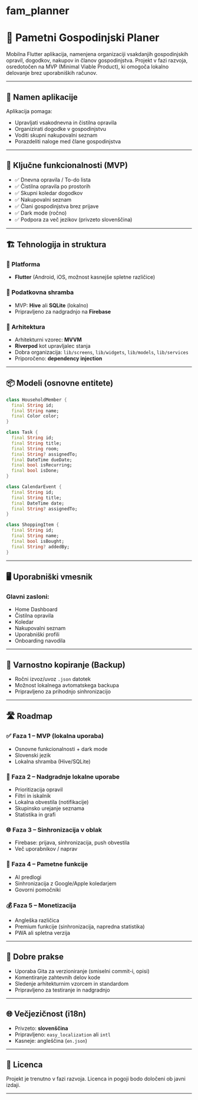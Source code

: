 # fam_planner

# 🧹 Pametni Gospodinjski Planer

Mobilna Flutter aplikacija, namenjena organizaciji vsakdanjih gospodinjskih opravil, dogodkov, nakupov in članov gospodinjstva. Projekt v fazi razvoja, osredotočen na MVP (Minimal Viable Product), ki omogoča lokalno delovanje brez uporabniških računov.

---

## 🚀 Namen aplikacije

Aplikacija pomaga:

- Upravljati vsakodnevna in čistilna opravila
- Organizirati dogodke v gospodinjstvu
- Voditi skupni nakupovalni seznam
- Porazdeliti naloge med člane gospodinjstva

---

## 🧩 Ključne funkcionalnosti (MVP)

- ✅ Dnevna opravila / To-do lista
- ✅ Čistilna opravila po prostorih
- ✅ Skupni koledar dogodkov
- ✅ Nakupovalni seznam
- ✅ Člani gospodinjstva brez prijave
- ✅ Dark mode (ročno)
- ✅ Podpora za več jezikov (privzeto slovenščina)

---

## 🏗️ Tehnologija in struktura

### 📱 Platforma

- **Flutter** (Android, iOS, možnost kasnejše spletne različice)

### 💾 Podatkovna shramba

- MVP: **Hive** ali **SQLite** (lokalno)
- Pripravljeno za nadgradnjo na **Firebase**

### 🧠 Arhitektura

- Arhitekturni vzorec: **MVVM**
- **Riverpod** kot upravljalec stanja
- Dobra organizacija: `lib/screens`, `lib/widgets`, `lib/models`, `lib/services`
- Priporočeno: **dependency injection**

---

## 📦 Modeli (osnovne entitete)

```dart
class HouseholdMember {
  final String id;
  final String name;
  final Color color;
}

class Task {
  final String id;
  final String title;
  final String room;
  final String? assignedTo;
  final DateTime dueDate;
  final bool isRecurring;
  final bool isDone;
}

class CalendarEvent {
  final String id;
  final String title;
  final DateTime date;
  final String? assignedTo;
}

class ShoppingItem {
  final String id;
  final String name;
  final bool isBought;
  final String? addedBy;
}
```

---

## 🖥️ Uporabniški vmesnik

### Glavni zasloni:

- Home Dashboard
- Čistilna opravila
- Koledar
- Nakupovalni seznam
- Uporabniški profili
- Onboarding navodila

---

## 🧪 Varnostno kopiranje (Backup)

- Ročni izvoz/uvoz `.json` datotek
- Možnost lokalnega avtomatskega backupa
- Pripravljeno za prihodnjo sinhronizacijo

---

## 🛣️ Roadmap

### ✅ Faza 1 – MVP (lokalna uporaba)
- Osnovne funkcionalnosti + dark mode
- Slovenski jezik
- Lokalna shramba (Hive/SQLite)

### 🧪 Faza 2 – Nadgradnje lokalne uporabe
- Prioritizacija opravil
- Filtri in iskalnik
- Lokalna obvestila (notifikacije)
- Skupinsko urejanje seznama
- Statistika in grafi

### 🌐 Faza 3 – Sinhronizacija v oblak
- Firebase: prijava, sinhronizacija, push obvestila
- Več uporabnikov / naprav

### 🤖 Faza 4 – Pametne funkcije
- AI predlogi
- Sinhronizacija z Google/Apple koledarjem
- Govorni pomočniki

### 💰 Faza 5 – Monetizacija
- Angleška različica
- Premium funkcije (sinhronizacija, napredna statistika)
- PWA ali spletna verzija

---

## 📘 Dobre prakse

- Uporaba Gita za verzioniranje (smiselni commit-i, opisi)
- Komentiranje zahtevnih delov kode
- Sledenje arhitekturnim vzorcem in standardom
- Pripravljeno za testiranje in nadgradnjo

---

## 🌐 Večjezičnost (i18n)

- Privzeto: **slovenščina**
- Pripravljeno: `easy_localization` ali `intl`
- Kasneje: angleščina (`en.json`)

---

## 📄 Licenca

Projekt je trenutno v fazi razvoja. Licenca in pogoji bodo določeni ob javni izdaji.

---
